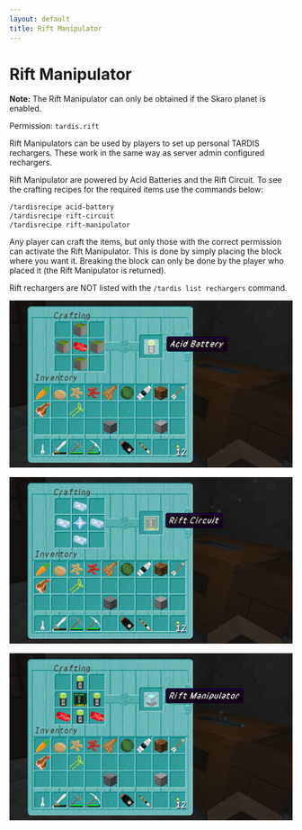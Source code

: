 ```yaml
---
layout: default
title: Rift Manipulator
---
```


# Rift Manipulator

**Note:** The Rift Manipulator can only be obtained if the Skaro planet is enabled.

Permission: `tardis.rift`

Rift Manipulators can be used by players to set up personal TARDIS rechargers. These work in the same way as server
admin configured rechargers.

Rift Manipulator are powered by Acid Batteries and the Rift Circuit. To see the crafting recipes for the required items
use the commands below:

    /tardisrecipe acid-battery
    /tardisrecipe rift-circuit
    /tardisrecipe rift-manipulator

Any player can craft the items, but only those with the correct permission can activate the Rift Manipulator. This is
done by simply placing the block where you want it. Breaking the block can only be done by the player who placed it (the
Rift Manipulator is returned).

Rift rechargers are NOT listed with the `/tardis list rechargers` command.

![acid battery](/images/docs/acid-battery.jpg)

![rift circuit](/images/docs/rift-circuit.jpg)

![rift manipulator](/images/docs/rift-manipulator.jpg)

